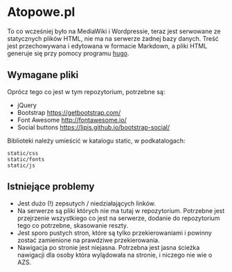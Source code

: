 # Atopowe.pl

To co wcześniej było na MediaWiki i Wordpressie, teraz jest serwowane ze
statycznych plików HTML, nie ma na serwerze żadnej bazy danych. Treść jest
przechowywana i edytowana w formacie Markdown, a pliki HTML generuje się przy
pomocy programu [hugo](http://gohugo.io/).

## Wymagane pliki

Oprócz tego co jest w tym repozytorium, potrzebne są:

*   jQuery
*   Bootstrap https://getbootstrap.com/
*   Font Awesome http://fontawesome.io/
*   Social buttons https://lipis.github.io/bootstrap-social/

Biblioteki należy umieścić w katalogu static, w podkatalogach:

    static/css
    static/fonts
    static/js

## Istniejące problemy

*   Jest dużo (!) zepsutych / niedziałających linków.
*   Na serwerze są pliki których nie ma tutaj w repozytorium. Potrzebne jest
    przejrzenie wszystkiego co jest na serwerze, dodanie do repozytorium tego co
    potrzebne, skasowanie reszty.
*   Jest sporo pustych stron, które są tylko przekierowaniami i powinny zostać
    zamienione na prawdziwe przekierowania.
*   Nawigacja po stronie jest niejasna. Potrzebna jest jasna ścieżka nawigacji
    dla osoby która wylądowała na stronie, i niczego nie wie o AZS.
